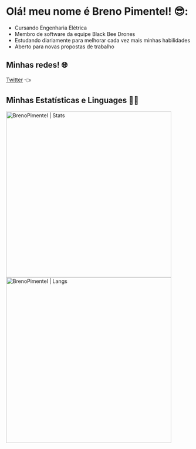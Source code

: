 # Olá! meu nome é Breno Pimentel! 😎:

<ul>
    <li>Cursando Engenharia Elétrica</li>
    <li>Membro de software da equipe Black Bee Drones</li>
    <li>Estudando diariamente para melhorar cada vez mais minhas habilidades</li>
    <li>Aberto para novas propostas de trabalho</li>
</ul>

## Minhas redes! :globe_with_meridians:

[Twitter](https://twitter.com/BreninBreb) :point_left:

## Minhas Estatísticas e Linguages :man_technologist:

<p>
  <a href="https://github.com/BrenoPimentel%22%3E">
    <img width="450px" src="https://github-readme-stats.vercel.app/api?username=BrenoPimentel&show_icons=true&theme=omni" alt="BrenoPimentel | Stats" />
    <img width="450px" src="https://github-readme-stats.vercel.app/api/top-langs/?username=BrenoPimentel&langs_count=6&theme=omni&layout=compact" alt="BrenoPimentel | Langs" />
 </a>
</p>
